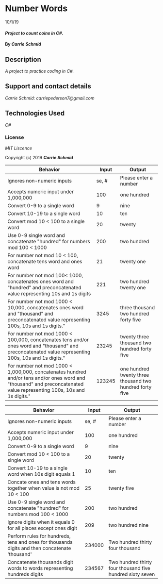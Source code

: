 # Number Words
10/1/19

#### _Project to count coins in C#._

#### By _**Carrie Schmid**_

## Description

_A project to practice coding in C#._


## Support and contact details


_Carrie Schmid: carriepederson7@gmail.com_

## Technologies Used

_C#_

### License

*MIT Liscence*

Copyright (c) 2019 **_Carrie Schmid_**

|Behavior|Input|Output|
|----|------|-----|
|Ignores non-numeric inputs| se, # | Please enter a number|
|Accepts numeric input under 1,000,000| 100 | one hundred|
|Convert 0-9 to a single word| 9| nine|
|Convert 10-19 to a single word| 10 | ten|
|Convert mod 10 < 100 to a single word| 20 | twenty|
|Use 0-9 single word and concatenate "hundred" for numbers mod 100 < 1000 | 200| two hundred|
|For number not mod 10 < 100, concatenate tens word and ones word| 21| twenty one|
|For number not mod 100< 1000, concatenates ones word and "hundred" and preconcatenated value representing 10s and 1s digits |221| two hundred twenty one|
|For number not mod 1000 < 10,000, concatenates ones word and "thousand" and preconcatenated value representing 100s, 10s and 1s digits."| 3245 | three  thousand two hundred forty five|
|For number not mod 1000 < 100,000, concatenates tens and/or ones word and "thousand" and preconcatenated value representing 100s, 10s and 1s digits."| 23245 | twenty three thousand two hundred forty five|
|For number not mod 1000 < 1,000,000, concatenates hundred and/or tens and/or ones word and "thousand" and preconcatenated value representing 100s, 10s and 1s digits."| 123245 | one hundred twenty three thousand two hundred forty five|



|Behavior|Input|Output|
|----|------|-----|
|Ignores non-numeric inputs| se, # | Please enter a number|
|Accepts numeric input under 1,000,000| 100 | one hundred|
|Convert 0-9 to a single word| 9| nine|
|Convert mod 10 < 100 to a single word| 20 | twenty|
|Convert 10-19 to a single word when 10s digit equals 1 | 10 | ten|
| Concate ones and tens words together when value is not mod 10 < 100 | 25 | twenty five |
|Use 0-9 single word and concatenate "hundred" for numbers mod 100 < 1000 | 200| two hundred|
|Ignore digits when it equals 0 for all places except ones digit | 209 | two hundred nine |
|Perform rules for hundreds, tens and ones for thousands digits and then concatenate 'thousand'|234000|Two hundred thirty four thousand |
|Concatenate thousands digit words to words representing hundreds digits | 234567 | Two hundred thirty four thousand five hundred sixty seven |

